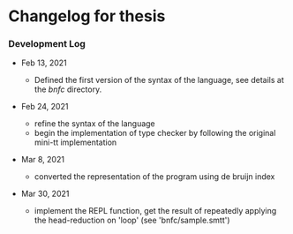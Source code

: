 # Changelog for thesis

### Development Log
  * Feb 13, 2021
    * Defined the first version of the syntax of the language, see details at the *bnfc* directory.
    
  * Feb 24, 2021
    * refine the syntax of the language
    * begin the implementation of type checker by following the original mini-tt implementation
   
  * Mar 8, 2021
    * converted the representation of the program using de bruijn index
  
  * Mar 30, 2021
    * implement the REPL function, get the result of repeatedly applying the head-reduction on 'loop' (see 'bnfc/sample.smtt')
